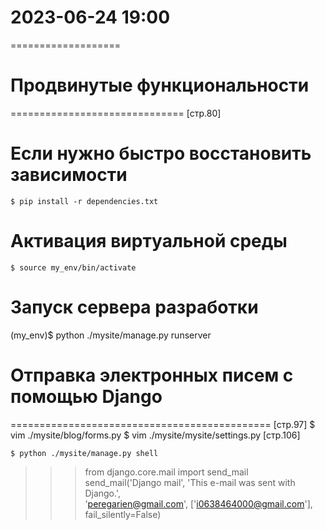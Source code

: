 # 2023-06-24  19:00
===================

# Продвинутые функциональности
==============================
[стр.80]
# Если нужно быстро восстановить зависимости
    $ pip install -r dependencies.txt
# Активация виртуальной среды
    $ source my_env/bin/activate
# Запуск сервера разработки
(my_env)$ python ./mysite/manage.py runserver

    
# Отправка электронных писем с помощью Django
=============================================
[стр.97]
    $ vim ./mysite/blog/forms.py
    $ vim ./mysite/mysite/settings.py
[стр.106]

    $ python ./mysite/manage.py shell
>>> from django.core.mail import send_mail
>>> send_mail('Django mail', 'This e-mail was sent with Django.',\
>>> 'peregarien@gmail.com', ['i0638464000@gmail.com'], fail_silently=False)
